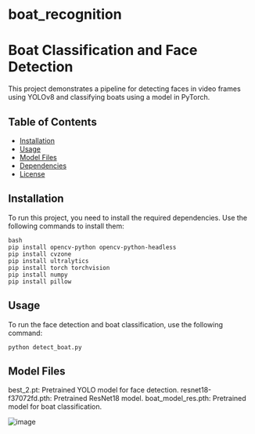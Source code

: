 # boat_recognition
# Boat Classification and Face Detection

This project demonstrates a pipeline for detecting faces in video frames using YOLOv8 and classifying boats using a model in PyTorch.

## Table of Contents
- [Installation](#installation)
- [Usage](#usage)
- [Model Files](#model-files)
- [Dependencies](#dependencies)
- [License](#license)

## Installation

To run this project, you need to install the required dependencies. Use the following commands to install them:

````
bash
pip install opencv-python opencv-python-headless
pip install cvzone
pip install ultralytics
pip install torch torchvision
pip install numpy
pip install pillow
````

## Usage
To run the face detection and boat classification, use the following command:

````
python detect_boat.py
````

## Model Files
best_2.pt: Pretrained YOLO model for face detection.
resnet18-f37072fd.pth: Pretrained ResNet18 model.
boat_model_res.pth: Pretrained model for boat classification.


![image](https://github.com/Jorge-Nerd/boat_recognition/assets/77848827/7c7eb870-595a-44b0-9c58-4fae9c594cce)

